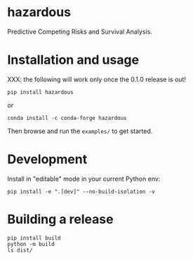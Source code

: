 # hazardous

Predictive Competing Risks and Survival Analysis.

# Installation and usage

XXX: the following will work only once the 0.1.0 release is out!

```
pip install hazardous
```

or

```
conda install -c conda-forge hazardous
```

Then browse and run the `examples/` to get started.

# Development

Install in "editable" mode in your current Python env:

```
pip install -e ".[dev]" --no-build-isolation -v
```

# Building a release

```
pip install build
python -m build
ls dist/
```
